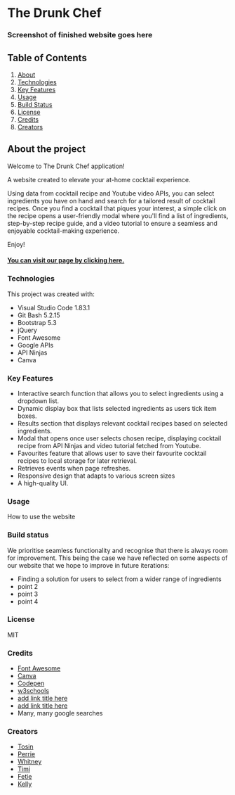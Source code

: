 # The Drunk Chef

### Screenshot of finished website goes here

## Table of Contents
1. [About](#about-the-project)
2. [Technologies](#technologies)
3. [Key Features](#key-features)
4. [Usage](#usage)
5. [Build Status](#build-status)
6. [License](#license)
7. [Credits](#credits)
8. [Creators](#creators)

## About the project

Welcome to The Drunk Chef application!

A website created to elevate your at-home cocktail experience. 

Using data from cocktail recipe and Youtube video APIs, you can select ingredients you have on hand and search for a tailored result of cocktail recipes. Once you find a cocktail that piques your interest, a simple click on the recipe opens a user-friendly modal where you'll find a list of ingredients, step-by-step recipe guide, and a video tutorial to ensure a seamless and enjoyable cocktail-making experience. 
 
 Enjoy!

#### [You can visit our page by clicking here.](https://redpez.github.io/The-Drunk-Chef-App/)

### Technologies
This project was created with:

- Visual Studio Code 1.83.1
- Git Bash 5.2.15
- Bootstrap 5.3
- jQuery
- Font Awesome
- Google APIs
- API Ninjas 
- Canva

### Key Features
- Interactive search function that allows you to select ingredients using a dropdown list.
- Dynamic display box that lists selected ingredients as users tick item boxes.
- Results section that displays relevant cocktail recipes based on selected ingredients.
- Modal that opens once user selects chosen recipe, displaying cocktail recipe from API  Ninjas and video tutorial fetched from Youtube.
- Favourites feature that allows user to save their favourite cocktail recipes to local storage for later retrieval.
- Retrieves events when page refreshes.
- Responsive design that adapts to various screen sizes
- A high-quality UI.

### Usage 
How to use the website


### Build status
We prioritise seamless functionality and recognise that there is always room for improvement. This being the case we have reflected on some aspects of our website that we hope to improve in future iterations: 
- Finding a solution for users to select from a wider range of ingredients
- point 2
- point 3
- point 4
  
### License 
MIT

### Credits 
- [Font Awesome](https://fontawesome.com/)
- [Canva](https://canva.com/)
- [Codepen](https://codepen.io/)
- [w3schools](https://www.w3schools.com/)
- [add link title here](#addlinkhere)
- [add link title here](#addlinkhere)
- Many, many google searches

### Creators
- [Tosin](https://github.com/tosin1691)
- [Perrie](https://github.com/RedPez)
- [Whitney](https://github.com/Whit-Williams)
- [Timi](https://github.com/Timiwesky)
- [Fetie](https://github.com/fetieh)
- [Kelly](https://github.com/nijiti)
